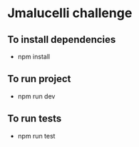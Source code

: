 # Jmalucelli challenge

## To install dependencies

* npm install

## To run project

* npm run dev

## To run tests

* npm run test
